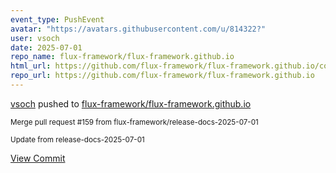 ```yaml
---
event_type: PushEvent
avatar: "https://avatars.githubusercontent.com/u/814322?"
user: vsoch
date: 2025-07-01
repo_name: flux-framework/flux-framework.github.io
html_url: https://github.com/flux-framework/flux-framework.github.io/commit/cd333add6f635c3e5c11a7a2ef40b2ff95e6481b
repo_url: https://github.com/flux-framework/flux-framework.github.io
---
```


<a href='https://github.com/vsoch' target='_blank'>vsoch</a> pushed to <a href='https://github.com/flux-framework/flux-framework.github.io' target='_blank'>flux-framework/flux-framework.github.io</a>

<small>Merge pull request #159 from flux-framework/release-docs-2025-07-01

Update from release-docs-2025-07-01</small>

<a href='https://github.com/flux-framework/flux-framework.github.io/commit/cd333add6f635c3e5c11a7a2ef40b2ff95e6481b' target='_blank'>View Commit</a>